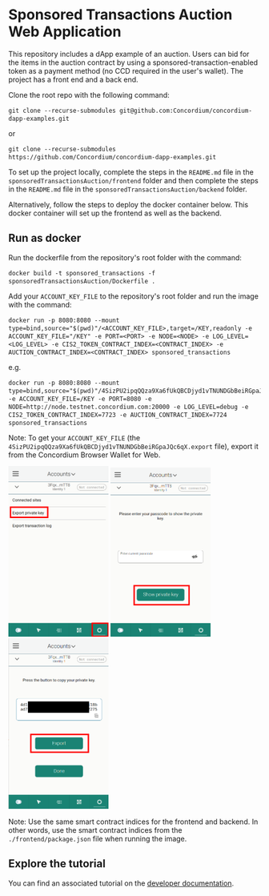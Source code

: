 # Sponsored Transactions Auction Web Application

This repository includes a dApp example of an auction. Users can bid for the items in the auction contract by using a sponsored-transaction-enabled token as a payment method (no CCD required in the user's wallet). The project has a front end and a back end.

Clone the root repo with the following command:

```shell
git clone --recurse-submodules git@github.com:Concordium/concordium-dapp-examples.git
```

or
```shell
git clone --recurse-submodules https://github.com/Concordium/concordium-dapp-examples.git
```

To set up the project locally, complete the steps in the `README.md` file in the `sponsoredTransactionsAuction/frontend` folder and then complete the steps in the `README.md` file in the `sponsoredTransactionsAuction/backend` folder.

Alternatively, follow the steps to deploy the docker container below. This docker container will set up the frontend as well as the backend.

## Run as docker

Run the dockerfile from the repository's root folder with the command:

```shell
docker build -t sponsored_transactions -f sponsoredTransactionsAuction/Dockerfile .
```

Add your `ACCOUNT_KEY_FILE` to the repository's root folder and run the image with the command:

```shell
docker run -p 8080:8080 --mount type=bind,source="$(pwd)"/<ACCOUNT_KEY_FILE>,target=/KEY,readonly -e ACCOUNT_KEY_FILE="/KEY" -e PORT=<PORT> -e NODE=<NODE> -e LOG_LEVEL=<LOG_LEVEL> -e CIS2_TOKEN_CONTRACT_INDEX=<CONTRACT_INDEX> -e AUCTION_CONTRACT_INDEX=<CONTRACT_INDEX> sponsored_transactions
```

e.g.

```shell
docker run -p 8080:8080 --mount type=bind,source="$(pwd)"/4SizPU2ipqQQza9Xa6fUkQBCDjyd1vTNUNDGbBeiRGpaJQc6qX.export,target=/KEY,readonly -e ACCOUNT_KEY_FILE=/KEY -e PORT=8080 -e NODE=http://node.testnet.concordium.com:20000 -e LOG_LEVEL=debug -e CIS2_TOKEN_CONTRACT_INDEX=7723 -e AUCTION_CONTRACT_INDEX=7724 sponsored_transactions
```

Note: To get your `ACCOUNT_KEY_FILE` (the `4SizPU2ipqQQza9Xa6fUkQBCDjyd1vTNUNDGbBeiRGpaJQc6qX.export` file), export it from the Concordium Browser Wallet for Web.

<img src="./backend/pic/pic1.png"  width="200" />
<img src="./backend/pic/pic2.png"  width="200" />
<img src="./backend/pic/pic3.png"  width="200" />

Note: Use the same smart contract indices for the frontend and backend. In other words, use the smart contract indices from the `./frontend/package.json` file when running the image.



## Explore the tutorial

You can find an associated tutorial on the [developer documentation](./https://developer.concordium.software/en/mainnet/smart-contracts/tutorials/index.html).



